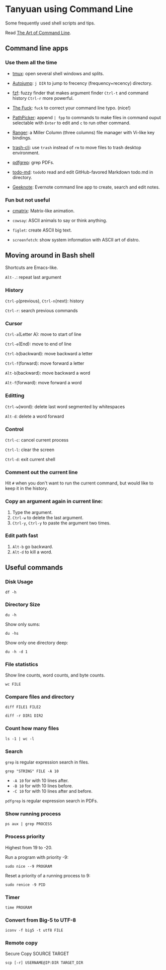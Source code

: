 # Tanyuan using Command Line

Some frequently used shell scripts and tips.

Read [The Art of Command Line](https://github.com/jlevy/the-art-of-command-line).

## Command line apps

### Use them all the time

* [tmux](https://tmux.github.io/): open several shell windows and splits.

* [Autojump](https://github.com/wting/autojump): `j DIR` to jump to frecency (frequency+recency) directory.

* [fzf](https://github.com/junegunn/fzf): fuzzy finder that makes argument finder `Ctrl-t` and command history `Ctrl-r` more powerful.

* [The Fuck](https://github.com/nvbn/thefuck): `fuck` to correct your command line typo. (nice!)

* [PathPicker](https://github.com/facebook/PathPicker): append `| fpp` to commands to make files in command ouput selectable with `Enter` to edit and `c` to run other command.

* [Ranger](http://ranger.nongnu.org/): a Miller Column (three columns) file manager with Vi-like key bindings.

* [trash-cli](https://github.com/andreafrancia/trash-cli): use `trash` instead of `rm` to move files to trash desktop environment.

* [pdfgrep](https://pdfgrep.org/): grep PDFs.

* [todo-md](https://github.com/Hypercubed/todo-md): `todo`to read and edit GitHub-favored Markdown todo.md in directory.

* [Geeknote](http://www.geeknote.me/): Evernote command line app to create, search  and edit notes.

### Fun but not useful

* [cmatrix](http://www.asty.org/cmatrix/): Matrix-like animation.

* `cowsay`: ASCII animals to say or think anything.

* `figlet`: create ASCII big text.
 
* `screenfetch`: show system information with ASCII art of distro.

## Moving around in Bash shell

Shortcuts are Emacs-like.

`Alt-.`: repeat last argument

### History

`Ctrl-p`(previous), `Ctrl-n`(next): history

`Ctrl-r`: search previous commands

### Cursor

`Ctrl-a`(Letter A): move to start of line

`Ctrl-e`(End): move to end of line

`Ctrl-b`(backward): move backward a letter

`Ctrl-f`(forward): move forward a letter

`Alt-b`(backward): move backward a word

`Alt-f`(forward): move forward a word

### Editting

`Ctrl-w`(word): delete last word segmented by whitespaces

`Alt-d`: delete a word forward

### Control

`Ctrl-c`: cancel current process

`Ctrl-l`: clear the screen 

`Ctrl-d`: exit current shell

### Comment out the current line

Hit `#` when you don't want to run the current command, but would like to keep it in the history.

### Copy an argument again in current line:

1. Type the argument.
2. `Ctrl-w` to delete the last argument.
3. `Ctrl-y`, `Ctrl-y` to paste the argument two times.

### Edit path fast

1. `Alt-b` go backward.
2. `Alt-d` to kill a word.


## Useful commands

### Disk Usage

```
df -h
```

### Directory Size

```
du -h
```

Show only sums:
```
du -hs
```

Show only one directory deep:
```
du -h -d 1
```

### File statistics

Show line counts, word counts, and byte counts.
```
wc FILE
```

### Compare files and directory

```
diff FILE1 FILE2
```

```
diff -r DIR1 DIR2
```

### Count how many files

```
ls -1 | wc -l
```

### Search

`grep` is regular expression search in files.

```
grep "STRING" FILE -A 10
```

- `-A 10` for with 10 lines after.
- `-B 10` for with 10 lines before.
- `-C 10` for with 10 lines after and before.

`pdfgrep` is regular expression search in PDFs.

### Show running process

```
ps aux | grep PROCESS
```

### Process priority

Highest from 19 to -20.

Run a program with priority -9:
```
sudo nice --9 PROGRAM
```

Reset a priority of a running process to 9:
```
sudo renice -9 PID
```

### Timer

```
time PROGRAM
```

### Convert from Big-5 to UTF-8

```
iconv -f big5 -t utf8 FILE
```

### Remote copy

Secure Copy SOURCE TARGET

```
scp [-r] USERNAME@IP:DIR TARGET_DIR
```

